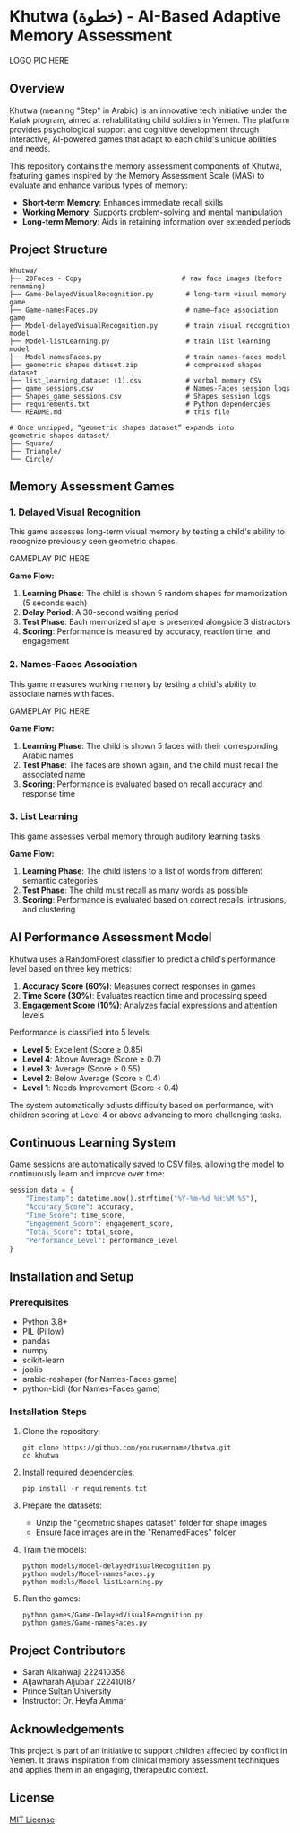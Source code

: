 # Khutwa (خطوة) - AI-Based Adaptive Memory Assessment

LOGO PIC HERE 

## Overview

Khutwa (meaning "Step" in Arabic) is an innovative tech initiative under the Kafak program, aimed at rehabilitating child soldiers in Yemen. The platform provides psychological support and cognitive development through interactive, AI-powered games that adapt to each child's unique abilities and needs.

This repository contains the memory assessment components of Khutwa, featuring games inspired by the Memory Assessment Scale (MAS) to evaluate and enhance various types of memory:

- **Short-term Memory**: Enhances immediate recall skills
- **Working Memory**: Supports problem-solving and mental manipulation
- **Long-term Memory**: Aids in retaining information over extended periods

## Project Structure

```
khutwa/
├── 20Faces - Copy                         # raw face images (before renaming)
├── Game-DelayedVisualRecognition.py        # long-term visual memory game
├── Game-namesFaces.py                      # name–face association game
├── Model-delayedVisualRecognition.py       # train visual recognition model
├── Model-listLearning.py                   # train list learning model
├── Model-namesFaces.py                     # train names-faces model
├── geometric shapes dataset.zip            # compressed shapes dataset
├── list_learning_dataset (1).csv           # verbal memory CSV
├── game_sessions.csv                       # Names-Faces session logs
├── Shapes_game_sessions.csv                # Shapes session logs
├── requirements.txt                        # Python dependencies
└── README.md                               # this file

# Once unzipped, “geometric shapes dataset” expands into:
geometric shapes dataset/
├── Square/
├── Triangle/
└── Circle/

```

## Memory Assessment Games

### 1. Delayed Visual Recognition

This game assesses long-term visual memory by testing a child's ability to recognize previously seen geometric shapes.

GAMEPLAY PIC HERE 

**Game Flow:**
1. **Learning Phase**: The child is shown 5 random shapes for memorization (5 seconds each)
2. **Delay Period**: A 30-second waiting period
3. **Test Phase**: Each memorized shape is presented alongside 3 distractors
4. **Scoring**: Performance is measured by accuracy, reaction time, and engagement

### 2. Names-Faces Association

This game measures working memory by testing a child's ability to associate names with faces.

GAMEPLAY PIC HERE 

**Game Flow:**
1. **Learning Phase**: The child is shown 5 faces with their corresponding Arabic names
2. **Test Phase**: The faces are shown again, and the child must recall the associated name
3. **Scoring**: Performance is evaluated based on recall accuracy and response time

### 3. List Learning

This game assesses verbal memory through auditory learning tasks.

**Game Flow:**
1. **Learning Phase**: The child listens to a list of words from different semantic categories
2. **Test Phase**: The child must recall as many words as possible
3. **Scoring**: Performance is evaluated based on correct recalls, intrusions, and clustering

## AI Performance Assessment Model

Khutwa uses a RandomForest classifier to predict a child's performance level based on three key metrics:

1. **Accuracy Score (60%)**: Measures correct responses in games
2. **Time Score (30%)**: Evaluates reaction time and processing speed
3. **Engagement Score (10%)**: Analyzes facial expressions and attention levels

Performance is classified into 5 levels:
- **Level 5**: Excellent (Score ≥ 0.85)
- **Level 4**: Above Average (Score ≥ 0.7)
- **Level 3**: Average (Score ≥ 0.55)
- **Level 2**: Below Average (Score ≥ 0.4)
- **Level 1**: Needs Improvement (Score < 0.4)

The system automatically adjusts difficulty based on performance, with children scoring at Level 4 or above advancing to more challenging tasks.

## Continuous Learning System

Game sessions are automatically saved to CSV files, allowing the model to continuously learn and improve over time:

```python
session_data = {
    "Timestamp": datetime.now().strftime("%Y-%m-%d %H:%M:%S"),
    "Accuracy_Score": accuracy,
    "Time_Score": time_score,
    "Engagement_Score": engagement_score,
    "Total_Score": total_score,
    "Performance_Level": performance_level
}
```

## Installation and Setup

### Prerequisites
- Python 3.8+
- PIL (Pillow)
- pandas
- numpy
- scikit-learn
- joblib
- arabic-reshaper (for Names-Faces game)
- python-bidi (for Names-Faces game)

### Installation Steps

1. Clone the repository:
   ```
   git clone https://github.com/yourusername/khutwa.git
   cd khutwa
   ```

2. Install required dependencies:
   ```
   pip install -r requirements.txt
   ```

3. Prepare the datasets:
   - Unzip  the "geometric shapes dataset" folder for shape images 
   - Ensure face images are in the "RenamedFaces" folder

4. Train the models:
   ```
   python models/Model-delayedVisualRecognition.py
   python models/Model-namesFaces.py
   python models/Model-listLearning.py
   ```

5. Run the games:
   ```
   python games/Game-DelayedVisualRecognition.py
   python games/Game-namesFaces.py
   ```

## Project Contributors

- Sarah Alkahwaji 222410358
- Aljawharah Aljubair 222410187
- Prince Sultan University
- Instructor: Dr. Heyfa Ammar

## Acknowledgements

This project is part of an initiative to support children affected by conflict in Yemen. It draws inspiration from clinical memory assessment techniques and applies them in an engaging, therapeutic context.

## License

[MIT License](LICENSE)
